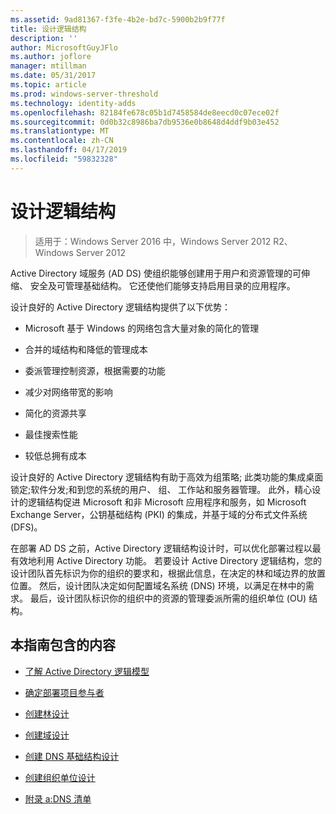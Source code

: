 ```yaml
---
ms.assetid: 9ad81367-f3fe-4b2e-bd7c-5900b2b9f77f
title: 设计逻辑结构
description: ''
author: MicrosoftGuyJFlo
ms.author: joflore
manager: mtillman
ms.date: 05/31/2017
ms.topic: article
ms.prod: windows-server-threshold
ms.technology: identity-adds
ms.openlocfilehash: 82184fe678c05b1d7458584de8eecd0c07ece02f
ms.sourcegitcommit: 0d0b32c8986ba7db9536e0b8648d4ddf9b03e452
ms.translationtype: MT
ms.contentlocale: zh-CN
ms.lasthandoff: 04/17/2019
ms.locfileid: "59832328"
---
```

# <a name="designing-the-logical-structure"></a>设计逻辑结构

>适用于：Windows Server 2016 中，Windows Server 2012 R2、 Windows Server 2012

Active Directory 域服务 (AD DS) 使组织能够创建用于用户和资源管理的可伸缩、 安全及可管理基础结构。 它还使他们能够支持启用目录的应用程序。  
  
设计良好的 Active Directory 逻辑结构提供了以下优势：  
  
-   Microsoft 基于 Windows 的网络包含大量对象的简化的管理  
  
-   合并的域结构和降低的管理成本  
  
-   委派管理控制资源，根据需要的功能  
  
-   减少对网络带宽的影响  
  
-   简化的资源共享  
  
-   最佳搜索性能  
  
-   较低总拥有成本  
  
设计良好的 Active Directory 逻辑结构有助于高效为组策略; 此类功能的集成桌面锁定;软件分发;和到您的系统的用户、 组、 工作站和服务器管理。 此外，精心设计的逻辑结构促进 Microsoft 和非 Microsoft 应用程序和服务，如 Microsoft Exchange Server，公钥基础结构 (PKI) 的集成，并基于域的分布式文件系统 (DFS)。  
  
在部署 AD DS 之前，Active Directory 逻辑结构设计时，可以优化部署过程以最有效地利用 Active Directory 功能。 若要设计 Active Directory 逻辑结构，您的设计团队首先标识为你的组织的要求和，根据此信息，在决定的林和域边界的放置位置。 然后，设计团队决定如何配置域名系统 (DNS) 环境，以满足在林中的需求。 最后，设计团队标识你的组织中的资源的管理委派所需的组织单位 (OU) 结构。  
  
## <a name="in-this-guide"></a>本指南包含的内容  
  
-   [了解 Active Directory 逻辑模型](../../ad-ds/plan/Understanding-the-Active-Directory-Logical-Model.md)  
  
-   [确定部署项目参与者](../../ad-ds/plan/Identifying-the-Deployment-Project-Participants.md)  
  
-   [创建林设计](../../ad-ds/plan/Creating-a-Forest-Design.md)  
  
-   [创建域设计](../../ad-ds/plan/Creating-a-Domain-Design.md)  
  
-   [创建 DNS 基础结构设计](../../ad-ds/plan/Creating-a-DNS-Infrastructure-Design.md)  
  
-   [创建组织单位设计](../../ad-ds/plan/Creating-an-Organizational-Unit-Design.md)  
  
-   [附录 a:DNS 清单](../../ad-ds/plan/Appendix-A--DNS-Inventory.md)  
  


